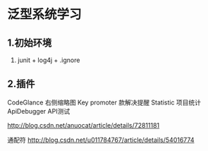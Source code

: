 # 泛型系统学习
## 1.初始环境
1. junit + log4j + .ignore 

## 2.插件
CodeGlance  右侧缩略图
Key promoter    款解决提醒
Statistic   项目统计
ApiDebugger API测试

http://blog.csdn.net/anuocat/article/details/72811181

通配符
http://blog.csdn.net/u011784767/article/details/54016774
